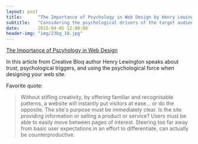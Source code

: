 ```yaml
---
layout: post
title:      "The Importance of Psychology in Web Design by Henry Lewington"
subtitle:   "Considering the psychological drivers of the target audience can have a surprisingly positive influence on how users will utilise a website..."
date:       2015-04-05 12:00:00
header-img: "img/23bg_18.jpg"
---
```


<a href="http://www.creativebloq.com/web-design/importance-psychology-7135530">The Importance of Pscyhology in Web Design</a>

<p>In this article from Creative Bloq author Henry Lewington speaks about trust, psychological triggers, and using the psychological force when designing your web site.</p>

<p>Favorite quote:</p>
<blockquote>Without stifling creativity, by offering familiar and recognisable patterns, a website will instantly put visitors at ease... or do the opposite. The site's purpose must be immediately clear. Is the site providing information or selling a product or service? Users must be able to easily move between pages of interest. Steering too far away from basic user expectations in an effort to differentiate, can actually be counterproductive.</blockquote>
